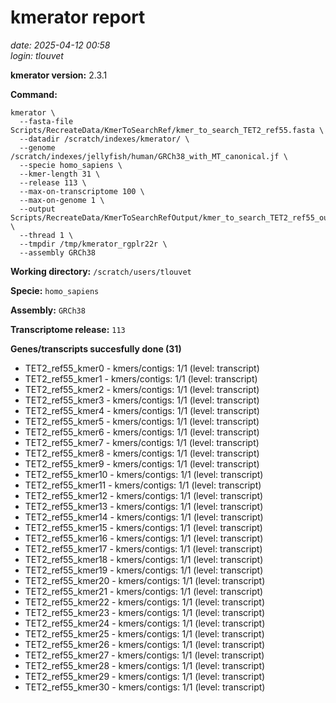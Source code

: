 # kmerator report
*date: 2025-04-12 00:58*  
*login: tlouvet*

**kmerator version:** 2.3.1

**Command:**

```
kmerator \
  --fasta-file Scripts/RecreateData/KmerToSearchRef/kmer_to_search_TET2_ref55.fasta \
  --datadir /scratch/indexes/kmerator/ \
  --genome /scratch/indexes/jellyfish/human/GRCh38_with_MT_canonical.jf \
  --specie homo_sapiens \
  --kmer-length 31 \
  --release 113 \
  --max-on-transcriptome 100 \
  --max-on-genome 1 \
  --output Scripts/RecreateData/KmerToSearchRefOutput/kmer_to_search_TET2_ref55_output \
  --thread 1 \
  --tmpdir /tmp/kmerator_rgplr22r \
  --assembly GRCh38
```

**Working directory:** `/scratch/users/tlouvet`

**Specie:** `homo_sapiens`

**Assembly:** `GRCh38`

**Transcriptome release:** `113`

**Genes/transcripts succesfully done (31)**

- TET2_ref55_kmer0 - kmers/contigs: 1/1 (level: transcript)
- TET2_ref55_kmer1 - kmers/contigs: 1/1 (level: transcript)
- TET2_ref55_kmer2 - kmers/contigs: 1/1 (level: transcript)
- TET2_ref55_kmer3 - kmers/contigs: 1/1 (level: transcript)
- TET2_ref55_kmer4 - kmers/contigs: 1/1 (level: transcript)
- TET2_ref55_kmer5 - kmers/contigs: 1/1 (level: transcript)
- TET2_ref55_kmer6 - kmers/contigs: 1/1 (level: transcript)
- TET2_ref55_kmer7 - kmers/contigs: 1/1 (level: transcript)
- TET2_ref55_kmer8 - kmers/contigs: 1/1 (level: transcript)
- TET2_ref55_kmer9 - kmers/contigs: 1/1 (level: transcript)
- TET2_ref55_kmer10 - kmers/contigs: 1/1 (level: transcript)
- TET2_ref55_kmer11 - kmers/contigs: 1/1 (level: transcript)
- TET2_ref55_kmer12 - kmers/contigs: 1/1 (level: transcript)
- TET2_ref55_kmer13 - kmers/contigs: 1/1 (level: transcript)
- TET2_ref55_kmer14 - kmers/contigs: 1/1 (level: transcript)
- TET2_ref55_kmer15 - kmers/contigs: 1/1 (level: transcript)
- TET2_ref55_kmer16 - kmers/contigs: 1/1 (level: transcript)
- TET2_ref55_kmer17 - kmers/contigs: 1/1 (level: transcript)
- TET2_ref55_kmer18 - kmers/contigs: 1/1 (level: transcript)
- TET2_ref55_kmer19 - kmers/contigs: 1/1 (level: transcript)
- TET2_ref55_kmer20 - kmers/contigs: 1/1 (level: transcript)
- TET2_ref55_kmer21 - kmers/contigs: 1/1 (level: transcript)
- TET2_ref55_kmer22 - kmers/contigs: 1/1 (level: transcript)
- TET2_ref55_kmer23 - kmers/contigs: 1/1 (level: transcript)
- TET2_ref55_kmer24 - kmers/contigs: 1/1 (level: transcript)
- TET2_ref55_kmer25 - kmers/contigs: 1/1 (level: transcript)
- TET2_ref55_kmer26 - kmers/contigs: 1/1 (level: transcript)
- TET2_ref55_kmer27 - kmers/contigs: 1/1 (level: transcript)
- TET2_ref55_kmer28 - kmers/contigs: 1/1 (level: transcript)
- TET2_ref55_kmer29 - kmers/contigs: 1/1 (level: transcript)
- TET2_ref55_kmer30 - kmers/contigs: 1/1 (level: transcript)
